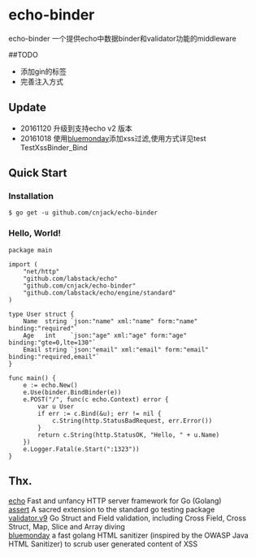 # echo-binder
echo-binder 一个提供echo中数据binder和validator功能的middleware

##TODO
 - 添加gin的标签  
 - 完善注入方式

## Update
- 20161120 升级到支持echo v2 版本
- 20161018 使用[bluemonday](github.com/microcosm-cc/bluemonday)添加xss过滤,使用方式详见test TestXssBinder_Bind


## Quick Start

### Installation
```
$ go get -u github.com/cnjack/echo-binder
```
### Hello, World!
```
package main

import (
	"net/http"
	"github.com/labstack/echo"
	"github.com/cnjack/echo-binder"
	"github.com/labstack/echo/engine/standard"
)

type User struct {
	Name  string `json:"name" xml:"name" form:"name" binding:"required"`
	Age   int    `json:"age" xml:"age" form:"age" binding:"gte=0,lte=130"`
	Email string `json:"email" xml:"email" form:"email" binding:"required,email"`
}

func main() {
	e := echo.New()
	e.Use(binder.BindBinder(e))
	e.POST("/", func(c echo.Context) error {
		var u User
		if err := c.Bind(&u); err != nil {
			c.String(http.StatusBadRequest, err.Error())
		}
		return c.String(http.StatusOK, "Hello, " + u.Name)
	})
	e.Logger.Fatal(e.Start(":1323"))
}
```

## Thx.
[echo](https://github.com/labstack/echo) Fast and unfancy HTTP server framework for Go (Golang)  
[assert](https://github.com/stretchr/testify) A sacred extension to the standard go testing package  
[validator.v9](https://gopkg.in/go-playground/validator.v9) Go Struct and Field validation, including Cross Field, Cross Struct, Map, Slice and Array diving  
[bluemonday](https://github.com/microcosm-cc/bluemonday) a fast golang HTML sanitizer (inspired by the OWASP Java HTML Sanitizer) to scrub user generated content of XSS  
